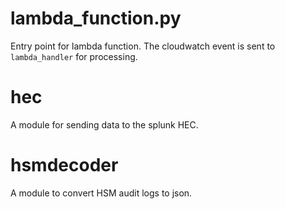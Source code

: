 # lambda_function.py
Entry point for lambda function. The cloudwatch event is sent to `lambda_handler` for processing.

# hec
A module for sending data to the splunk HEC.

# hsmdecoder
A module to convert HSM audit logs to json.
